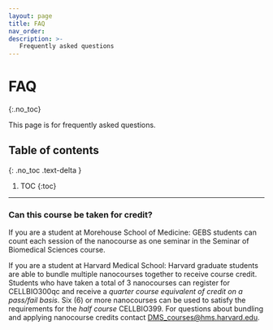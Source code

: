```yaml
---
layout: page
title: FAQ
nav_order: 
description: >-
   Frequently asked questions
---
```


# FAQ
{:.no_toc}

This page is for frequently asked questions.

## Table of contents
{: .no_toc .text-delta }

1. TOC
{:toc}

---
### Can this course be taken for credit?

If you are a student at Morehouse School of Medicine: GEBS students can count each session of the nanocourse as one seminar in the Seminar of Biomedical Sciences course.

If you are a student at Harvard Medical School: Harvard graduate students are able to bundle multiple nanocourses together to receive course credit. Students who have taken a total of 3 nanocourses can register for CELLBIO300qc and receive a *quarter course equivalent of credit on a pass/fail basis*. Six (6) or more nanocourses can be used to satisfy the requirements for the *half course* CELLBIO399. For questions about bundling and applying nanocourse credits contact [DMS_courses@hms.harvard.edu](mailto:DMS_courses@hms.harvard.edu).


